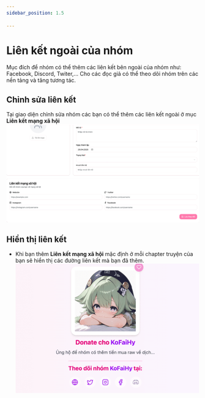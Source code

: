 ```yaml
---
sidebar_position: 1.5

---
```

# Liên kết ngoài của nhóm

Mục đích để nhóm có thể thêm các liên kết bên ngoài của nhóm như: Facebook, Discord, Twiter,... Cho các đọc giả có thể theo dõi nhóm trên các nền tảng và tăng tương tác.

## Chỉnh sửa liên kết
Tại giao diện chỉnh sửa nhóm các bạn có thể thêm các liên kết ngoài ở mục **Liên kết mạng xã hội**
![Giao diện hồ sơ và quản lý nhóm](./images/team_edit/team_edit_2.png)

## Hiển thị liên kết
- Khi bạn thêm **Liên kết mạng xã hội** mặc định ở mỗi chapter truyện của bạn sẽ hiển thị các đường liên kết mà bạn đã thêm.
![Giao diện hồ sơ và quản lý nhóm](./images/team_edit/donate.png)




